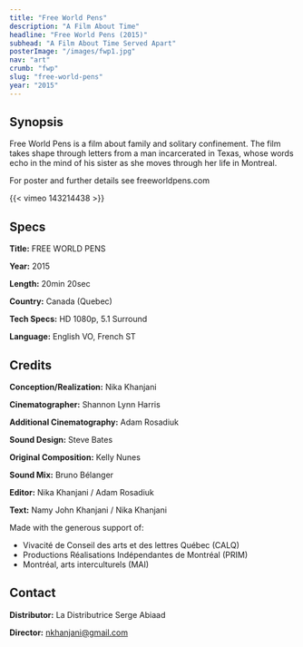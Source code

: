 ```yaml
---
title: "Free World Pens"
description: "A Film About Time"
headline: "Free World Pens (2015)"
subhead: "A Film About Time Served Apart"
posterImage: "/images/fwp1.jpg"
nav: "art"
crumb: "fwp"
slug: "free-world-pens"
year: "2015"
---
```

## Synopsis
Free World Pens is a film about family and solitary confinement.  The film takes shape through letters from a man incarcerated in Texas, whose words echo in the mind of his sister as she moves through her life in Montreal.

For poster and further details see freeworldpens.com

{{< vimeo 143214438 >}}

## Specs
**Title:** FREE WORLD PENS

**Year:** 2015

**Length:** 20min 20sec

**Country:** Canada (Quebec)

**Tech Specs:** HD 1080p, 5.1 Surround

**Language:** English VO, French ST

## Credits
**Conception/Realization:** Nika Khanjani

**Cinematographer:** Shannon Lynn Harris

**Additional Cinematography:** Adam Rosadiuk

**Sound Design:** Steve Bates

**Original Composition:** Kelly Nunes

**Sound Mix:** Bruno Bélanger

**Editor:** Nika Khanjani / Adam Rosadiuk

**Text:** Namy John Khanjani / Nika Khanjani

Made with the generous support of:
- Vivacité de Conseil des arts et des lettres Québec (CALQ)
- Productions Réalisations Indépendantes de Montréal (PRIM)
- Montréal, arts interculturels (MAI)

## Contact
**Distributor:** La Distributrice Serge Abiaad

**Director:** [nkhanjani@gmail.com](mailto:nkhanjani@gmail.com)

